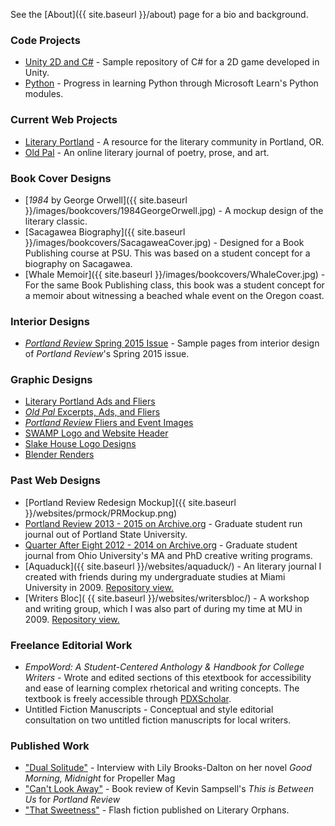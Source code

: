 See the [About]({{ site.baseurl }}/about) page for a bio and background.

### Code Projects

* [Unity 2D and C#](https://github.com/spacemoss/spacemoss.github.io/tree/main/codesamples/unity2dc%23) - Sample repository of C# for a 2D game developed in Unity.
* [Python](https://github.com/spacemoss/spacemoss.github.io/tree/main/codesamples/python-microsoft-learn) - Progress in learning Python through Microsoft Learn's Python modules.

### Current Web Projects

* [Literary Portland](https://literaryportland.org) - A resource for the literary community in Portland, OR.
* [Old Pal](https://oldpalmag.com) - An online literary journal of poetry, prose, and art.

### Book Cover Designs

* [_1984_ by George Orwell]({{ site.baseurl }}/images/bookcovers/1984GeorgeOrwell.jpg) - A mockup design of the literary classic.
* [Sacagawea Biography]({{ site.baseurl }}/images/bookcovers/SacagaweaCover.jpg) - Designed for a Book Publishing course at PSU. This was based on a student concept for a biography on Sacagawea.
* [Whale Memoir]({{ site.baseurl }}/images/bookcovers/WhaleCover.jpg) - For the same Book Publishing class, this book was a student concept for a memoir about witnessing a beached whale event on the Oregon coast.

### Interior Designs

* [_Portland Review_ Spring 2015 Issue](https://github.com/spacemoss/spacemoss.github.io/tree/main/interiordesigns/prspring2015/) - Sample pages from interior design of _Portland Review_'s Spring 2015 issue.

### Graphic Designs

* [Literary Portland Ads and Fliers](https://github.com/spacemoss/spacemoss.github.io/tree/main/images/graphics/literaryportland/)
* [_Old Pal_ Excerpts, Ads, and Fliers](https://github.com/spacemoss/spacemoss.github.io/tree/main/images/graphics/oldpal/)
* [_Portland Review_ Fliers and Event Images](https://github.com/spacemoss/spacemoss.github.io/tree/main/images/graphics/portlandreview/)
* [SWAMP Logo and Website Header](https://github.com/spacemoss/spacemoss.github.io/tree/main/images/graphics/swamp/)
* [Slake House Logo Designs](https://github.com/spacemoss/spacemoss.github.io/tree/main/images/graphics/slakehouse/)
* [Blender Renders](https://github.com/spacemoss/spacemoss.github.io/tree/main/images/graphics/blenderrenders/)

### Past Web Designs

* [Portland Review Redesign Mockup]({{ site.baseurl }}/websites/prmock/PRMockup.png)
* [Portland Review 2013 - 2015 on Archive.org](https://web.archive.org/web/20160109185843/http://portlandreview.org/) - Graduate student run journal out of Portland State University.
* [Quarter After Eight 2012 - 2014 on Archive.org](https://web.archive.org/web/20130526152815/http://www.quarteraftereight.org/index.html) - Graduate student journal from Ohio University's MA and PhD creative writing programs.
* [Aquaduck]({{ site.baseurl }}/websites/aquaduck/) - An literary journal I created with friends during my undergraduate studies at Miami University in 2009. [Repository view.](https://github.com/spacemoss/spacemoss.github.io/tree/main/websites/aquaduck/)
* [Writers Bloc]( {{ site.baseurl }}/websites/writersbloc/) - A workshop and writing group, which I was also part of during my time at MU in 2009. [Repository view.](https://github.com/spacemoss/spacemoss.github.io/tree/main/websites/aquaduck/)

### Freelance Editorial Work

* _EmpoWord: A Student-Centered Anthology & Handbook for College Writers_ - Wrote and edited sections of this etextbook for accessibility and ease of learning complex rhetorical and writing concepts. The textbook is freely accessible through [PDXScholar](https://pdxscholar.library.pdx.edu/pdxopen/20/).
* Untitled Fiction Manuscripts - Conceptual and style editorial consultation on two untitled fiction manuscripts for local writers.

### Published Work

* ["Dual Solitude"](http://www.propellermag.com/Sept2016/BrooksDaltonDannemillerSept16.html) - Interview with Lily Brooks-Dalton on her novel _Good Morning, Midnight_ for Propeller Mag
* ["Can't Look Away"](http://portlandreview.org/review-of-kevin-sampsells-this-is-between-us/) - Book review of Kevin Sampsell's _This is Between Us_ for _Portland Review_
* ["That Sweetness"](http://www.literaryorphans.org/playdb/sweetness-alex-dannemiller/) - Flash fiction published on Literary Orphans.
